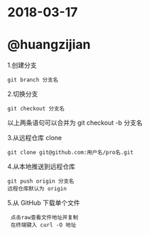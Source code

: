 # 2018-03-17

# @huangzijian

1.创建分支

    git branch 分支名

2.切换分支

    git checkout 分支名

以上两条语句可以合并为 git checkout -b 分支名

3.从远程仓库 clone

    git clone git@github.com:用户名/pro名.git

4.从本地推送到远程仓库

    git push origin 分支名
    远程仓库默认为 origin

5.从 GitHub 下载单个文件

     点击raw查看文件地址并复制
     在终端键入 curl -O 地址
